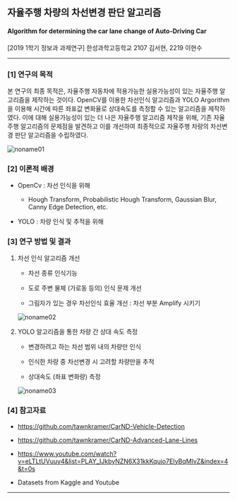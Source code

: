 ## 자율주행 차량의 차선변경 판단 알고리즘
#### Algorithm for determining the car lane change of Auto-Driving Car

[2019 1학기 정보과 과제연구] 한성과학고등학교 2107 김서현, 2219 이현수

***
### [1] 연구의 목적

본 연구의 최종 목적은, 자율주행 자동차에 적용가능한 실용가능성이 있는 자율주행 알고리즘을 제작하는 것이다. OpenCV를 이용한 차선인식 알고리즘과 YOLO Argorithm을 이용해 시간에 따른 좌표값 변화율로 상대속도를 측정할 수 있는 알고리즘을 제작하였다. 이에 대해 실용가능성이 있는 더 나은 자율주행 알고리즘 제작을 위해, 기존 자율주행 알고리즘의 문제점을 발견하고 이를 개선하여 최종적으로 자율주행 차량의 차선변경 판단 알고리즘을 수립하였다.

![noname01](https://user-images.githubusercontent.com/40256530/59174919-52a9fe00-8b8e-11e9-8880-2995e8d28ad4.png)

### [2] 이론적 배경

- OpenCv : 차선 인식을 위해
   - Hough Transform, Probabilistic Hough Transform, Gaussian Blur, Canny Edge Detection, etc.

- YOLO : 차량 인식 및 추적을 위해

### [3] 연구 방법 및 결과

1) 차선 인식 알고리즘 개선

   - 차선 종류 인식기능 
   
   - 도로 주변 물체 (가로동 등의) 인식 문제 개선
   
   - 그림자가 있는 경우 차선인식 효율 개선 : 차선 부분 Amplify 시키기
   
   ![noname02](https://user-images.githubusercontent.com/40256530/59175100-36f32780-8b8f-11e9-961d-21ab63903982.png)

2) YOLO 알고리즘을 통한 차량 간 상대 속도 측정

   - 변경하려고 하는 차선 범위 내의 차량만 인식
   
   - 인식한 차량 중 차선변경 시 고려할 차량만을 추적
   
   - 상대속도 (좌표 변화량) 측정
   
   ![noname03](https://user-images.githubusercontent.com/40256530/59175182-86d1ee80-8b8f-11e9-9f6b-d3be1aba3220.JPG)
   
### [4] 참고자료

- https://github.com/tawnkramer/CarND-Vehicle-Detection

- https://github.com/tawnkramer/CarND-Advanced-Lane-Lines

- https://www.youtube.com/watch?v=eLTLtUVuuy4&list=PLAY_IJkbyNZN6X31kkKqujo7EIyBqMlvZ&index=4&t=0s

- Datasets from Kaggle and Youtube

***
